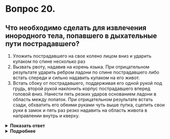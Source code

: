 # Вопрос 20.

## Что необходимо сделать для извлечения инородного тела, попавшего в дыхательные пути пострадавшего?

1. Уложить пострадавшего на свое колено лицом вниз и ударить кулаком по спине несколько раз
2. Вызвать рвоту, надавив на корень языка. При отрицательном результате ударить ребром ладони по спине пострадавшего либо встать спереди и сильно надавить кулаком на его живот.
3. Встать сбоку от пострадавшего, поддерживая его одной рукой под грудь, второй рукой наклонить корпус пострадавшего вперед головой вниз. Нанести пять резких ударов основанием ладони в область между лопаток. При отрицательном результате встать сзади, обхватить его обеими руками чуть выше пупка, сцепить свои руки в замок и пять раз резко надавить на область живота в направлении внутрь и кверху.

<details>
<summary><b>Показать ответ</b></summary>
Правильный ответ: 3
</details>
<details>
<summary><b>Подробнее</b></summary>
Для извлечения инородного тела, попавшего в дыхательные пути пострадавшего, необходимо запомнить, что в первую очередь надо встать сбоку от пострадавшего, поддерживая его одной рукой под грудь, второй рукой наклонить корпус пострадавшего вперед головой вниз. Нанести пять резких ударов основанием ладони в область между лопаток, а далее действовать, как изложено в правильном ответе.
</details>